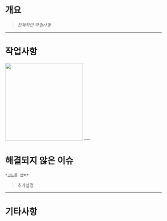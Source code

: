 # 개요
> *전체적인 작업사항*
---

# 작업사항
<img width="250" src="">
---

# 해결되지 않은 이슈

```tsx
*코드를 입력*
```
> 추가설명

---

# 기타사항